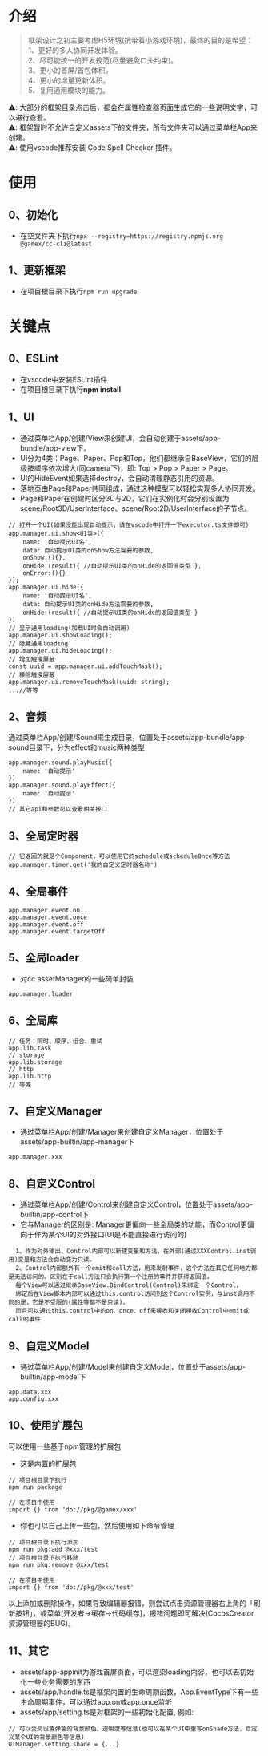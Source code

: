 # 介绍
> 框架设计之初主要考虑H5环境(捎带着小游戏环境)，最终的目的是希望：<br/>
> 1、更好的多人协同开发体验。<br/>
> 2、尽可能统一的开发规范(尽量避免口头约束)。<br/>
> 3、更小的首屏/首包体积。<br/>
> 4、更小的增量更新体积。<br/>
> 5、复用通用模块的能力。<br/>

⚠️: 大部分的框架目录点击后，都会在属性检查器页面生成它的一些说明文字，可以进行查看。<br/>
⚠️: 框架暂时不允许自定义assets下的文件夹，所有文件夹可以通过菜单栏App来创建。<br/>
⚠️: 使用vscode推荐安装 Code Spell Checker 插件。<br/>

# 使用
## 0、初始化
* 在空文件夹下执行```npx --registry=https://registry.npmjs.org @gamex/cc-cli@latest```
## 1、更新框架
* 在项目根目录下执行```npm run upgrade```

# 关键点
## 0、ESLint
* 在vscode中安装ESLint插件
* 在项目根目录下执行**npm install**

## 1、UI
* 通过菜单栏App/创建/View来创建UI，会自动创建于assets/app-bundle/app-view下。
* UI分为4类：Page、Paper、Pop和Top，他们都继承自BaseView，它们的层级按顺序依次增大(同camera下)，即: Top > Pop > Paper > Page。
* UI的HideEvent如果选择destroy，会自动清理静态引用的资源。
* 落地页由Page和Paper共同组成，通过这种模型可以轻松实现多人协同开发。
* Page和Paper在创建时区分3D与2D，它们在实例化时会分别设置为scene/Root3D/UserInterface、scene/Root2D/UserInterface的子节点。
```
// 打开一个UI(如果没能出现自动提示，请在vscode中打开一下executor.ts文件即可)
app.manager.ui.show<UI类>({
    name: '自动提示UI名',
    data: 自动提示UI类的onShow方法需要的参数,
    onShow:(){},
    onHide:(result){ //自动提示UI类的onHide的返回值类型 },
    onError:(){}
});
app.manager.ui.hide({
    name: '自动提示UI名',
    data: 自动提示UI类的onHide方法需要的参数,
    onHide:(result){ //自动提示UI类的onHide的返回值类型 }
})
// 显示通用loading(加载UI时会自动调用)
app.manager.ui.showLoading();
// 隐藏通用loading
app.manager.ui.hideLoading();
// 增加触摸屏蔽
const uuid = app.manager.ui.addTouchMask();
// 移除触摸屏蔽
app.manager.ui.removeTouchMask(uuid: string);
...//等等
```
## 2、音频
通过菜单栏App/创建/Sound来生成目录，位置处于assets/app-bundle/app-sound目录下，分为effect和music两种类型
```
app.manager.sound.playMusic({
    name: '自动提示'
})
app.manager.sound.playEffect({
    name: '自动提示'
})
// 其它api和参数可以查看相关接口
```

## 3、全局定时器
```
// 它返回的就是个Component，可以使用它的schedule或scheduleOnce等方法
app.manager.timer.get('我的自定义定时器名称')
```

## 4、全局事件
```
app.manager.event.on
app.manager.event.once
app.manager.event.off
app.manager.event.targetOff
```

## 5、全局loader
* 对cc.assetManager的一些简单封装
```
app.manager.loader
```

## 6、全局库
```
// 任务：同时、顺序、组合、重试
app.lib.task
// storage
app.lib.storage
// http
app.lib.http
// 等等
```

## 7、自定义Manager
* 通过菜单栏App/创建/Manager来创建自定义Manager，位置处于assets/app-builtin/app-manager下
```
app.manager.xxx
```

## 8、自定义Control
* 通过菜单栏App/创建/Control来创建自定义Control，位置处于assets/app-builtin/app-control下
* 它与Manager的区别是: Manager更偏向一些全局类的功能，而Control更偏向于作为某个UI的对外接口(UI是不能直接进行访问的)
```
  1、作为对外输出，Control内部可以新建变量和方法，在外部(通过XXXControl.inst调用)变量和方法会自动变为只读。
  2、Control内部额外有一个emit和call方法，用来发射事件，这个方法在其它任何地方都是无法访问的。区别在于call方法只会执行第一个注册的事件并获得返回值。
  每个View可以通过继承BaseView.BindControl(Control)来绑定一个Control，
  绑定后在View脚本内部可以通过this.control访问到这个Control实例，与inst调用不同的是，它是不受限的(属性等都不是只读)，
  而且可以通过this.control中的on、once、off来接收和关闭接收Control中emit或call的事件
```

## 9、自定义Model
* 通过菜单栏App/创建/Model来创建自定义Model，位置处于assets/app-builtin/app-model下
```
app.data.xxx
app.config.xxx
```

## 10、使用扩展包
可以使用一些基于npm管理的扩展包
* 这是内置的扩展包
```
// 项目根目录下执行
npm run package

// 在项目中使用
import {} from 'db://pkg/@gamex/xxx'
```
* 你也可以自己上传一些包，然后使用如下命令管理
```
// 项目根目录下执行添加
npm run pkg:add @xxx/test
// 项目根目录下执行移除
npm run pkg:remove @xxx/test

// 在项目中使用
import {} from 'db://pkg/@xxx/test'
```
以上添加或删除操作，如果导致编辑器报错，则尝试点击资源管理器右上角的「刷新按钮」，或菜单[开发者->缓存->代码缓存]，报错问题即可解决(CocosCreator资源管理器的BUG)。

## 11、其它
* assets/app-appinit为游戏首屏页面，可以渲染loading内容，也可以去初始化一些业务需要的东西
* assets/app/handle.ts是框架内置的生命周期函数，App.EventType下有一些生命周期事件，可以通过app.on或app.once监听
* assets/app/setting.ts是对框架的一些初始化配置, 例如:
```
// 可以全局设置弹窗的背景颜色、透明度等信息(也可以在某个UI中重写onShade方法，自定义某个UI的背景颜色等信息)
UIManager.setting.shade = {...}
```